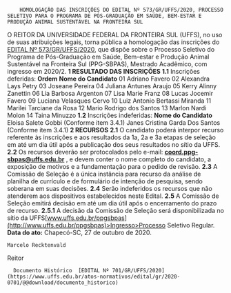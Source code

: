         HOMOLOGAÇÃO DAS INSCRIÇÕES DO EDITAL Nº 573/GR/UFFS/2020, PROCESSO SELETIVO PARA O PROGRAMA DE PÓS-GRADUAÇÃO EM SAÚDE, BEM-ESTAR E PRODUÇÃO ANIMAL SUSTENTÁVEL NA FRONTEIRA SUL  

 O REITOR DA UNIVERSIDADE FEDERAL DA FRONTEIRA SUL (UFFS), no uso de suas atribuições legais, torna pública a homologação das inscrições do [EDITAL Nº 573/GR/UFFS/2020](https://www.uffs.edu.br/atos-normativos/edital/gr/2020-0624), que dispõe sobre o Processo Seletivo do Programa de Pós-Graduação em Saúde, Bem-estar e Produção Animal Sustentável na Fronteira Sul (PPG-SBPAS), Mestrado Acadêmico, com ingresso em 2020/2.  **1 RESULTADO DAS INSCRIÇÕES** **1.1**  Inscrições deferidas:     **Ordem**   **Nome do Candidato**     01   Adriano Favero     02   Alexandra Lays Petry     03   Joseane Pereira     04   Juliana Antunes Araujo     05   Kerry Alinny Zanettin     06   Lia Barbosa Argenton     07   Lisa Marie Franz     08   Lucas Jocemir Favero     09   Luciana Velasques Cervo     10   Luiz Antonio Bertassi Miranda     11   Marilei Tarciane da Rosa     12   Mario Rodrigo dos Santos     13   Marlon Nardi Molon     14   Taina Minuzzo     **1.2**  Inscrições indeferidas:     **Nome do Candidato**     Eloisa Salete Gobbi (Conforme item 3.4.1)     Janes Cristina Garda Dos Santos (Conforme item 3.4.1)      **2 RECURSOS** **2.1**  O candidato poderá interpor recurso referente às inscrições e aos resultados da 1a, 2a e 3a etapas de seleção em até um dia útil após a publicação dos seus resultados no sítio da UFFS. **2.2**  Os recursos deverão ser protocolados pelo e-mail: **coord.ppg-sbpas@uffs.edu.br** , e devem conter o nome completo do candidato, a exposição de motivos e a fundamentação para o pedido de revisão. **2.3**  A Comissão de Seleção é a única instância para recurso da análise de planilha de currículo e de formulário de intenção de pesquisa, sendo soberana em suas decisões. **2.4**  Serão indeferidos os recursos que não atenderem aos dispositivos estabelecidos neste Edital. **2.5**  A Comissão de Seleção emitirá decisão em até um dia útil após o encerramento do prazo de recurso. **2.5.1**  A decisão da Comissão de Seleção será disponibilizada no sítio da UFFS[www.uffs.edu.br/ppgsbpas](http://www.uffs.edu.br/ppgsbpas)>Ingresso>Processo Seletivo Regular.        **Data do ato:** Chapecó-SC, 27 de outubro de 2020.   
 

    Marcelo Recktenvald   
 Reitor 

      Documento Histórico  [EDITAL Nº 701/GR/UFFS/2020](https://www.uffs.edu.br/atos-normativos/edital/gr/2020-0701/@@download/documento_historico)     
      
